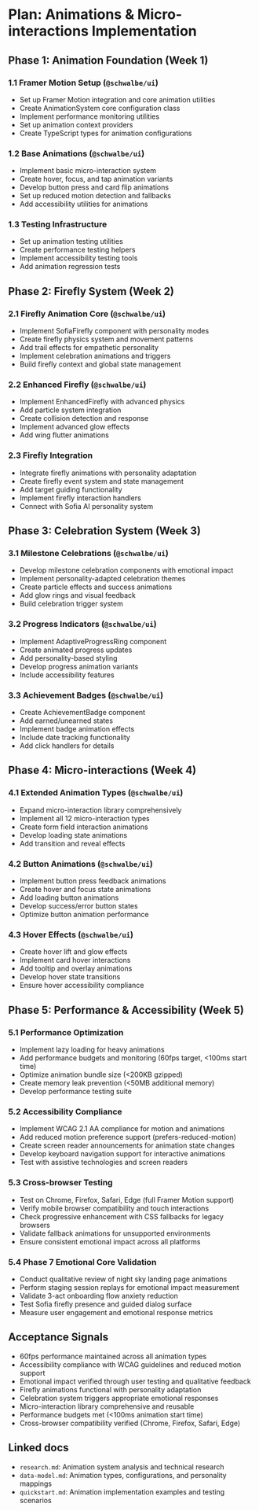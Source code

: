 # Plan: Animations & Micro-interactions Implementation

## Phase 1: Animation Foundation (Week 1)

### **1.1 Framer Motion Setup (`@schwalbe/ui`)**

- Set up Framer Motion integration and core animation utilities
- Create AnimationSystem core configuration class
- Implement performance monitoring utilities
- Set up animation context providers
- Create TypeScript types for animation configurations

### **1.2 Base Animations (`@schwalbe/ui`)**

- Implement basic micro-interaction system
- Create hover, focus, and tap animation variants
- Develop button press and card flip animations
- Set up reduced motion detection and fallbacks
- Add accessibility utilities for animations

### **1.3 Testing Infrastructure**

- Set up animation testing utilities
- Create performance testing helpers
- Implement accessibility testing tools
- Add animation regression tests

## Phase 2: Firefly System (Week 2)

### **2.1 Firefly Animation Core (`@schwalbe/ui`)**

- Implement SofiaFirefly component with personality modes
- Create firefly physics system and movement patterns
- Add trail effects for empathetic personality
- Implement celebration animations and triggers
- Build firefly context and global state management

### **2.2 Enhanced Firefly (`@schwalbe/ui`)**

- Implement EnhancedFirefly with advanced physics
- Add particle system integration
- Create collision detection and response
- Implement advanced glow effects
- Add wing flutter animations

### **2.3 Firefly Integration**

- Integrate firefly animations with personality adaptation
- Create firefly event system and state management
- Add target guiding functionality
- Implement firefly interaction handlers
- Connect with Sofia AI personality system

## Phase 3: Celebration System (Week 3)

### **3.1 Milestone Celebrations (`@schwalbe/ui`)**

- Develop milestone celebration components with emotional impact
- Implement personality-adapted celebration themes
- Create particle effects and success animations
- Add glow rings and visual feedback
- Build celebration trigger system

### **3.2 Progress Indicators (`@schwalbe/ui`)**

- Implement AdaptiveProgressRing component
- Create animated progress updates
- Add personality-based styling
- Develop progress animation variants
- Include accessibility features

### **3.3 Achievement Badges (`@schwalbe/ui`)**

- Create AchievementBadge component
- Add earned/unearned states
- Implement badge animation effects
- Include date tracking functionality
- Add click handlers for details

## Phase 4: Micro-interactions (Week 4)

### **4.1 Extended Animation Types (`@schwalbe/ui`)**

- Expand micro-interaction library comprehensively
- Implement all 12 micro-interaction types
- Create form field interaction animations
- Develop loading state animations
- Add transition and reveal effects

### **4.2 Button Animations (`@schwalbe/ui`)**

- Implement button press feedback animations
- Create hover and focus state animations
- Add loading button animations
- Develop success/error button states
- Optimize button animation performance

### **4.3 Hover Effects (`@schwalbe/ui`)**

- Create hover lift and glow effects
- Implement card hover interactions
- Add tooltip and overlay animations
- Develop hover state transitions
- Ensure hover accessibility compliance

## Phase 5: Performance & Accessibility (Week 5)

### **5.1 Performance Optimization**

- Implement lazy loading for heavy animations
- Add performance budgets and monitoring (60fps target, <100ms start time)
- Optimize animation bundle size (<200KB gzipped)
- Create memory leak prevention (<50MB additional memory)
- Develop performance testing suite

### **5.2 Accessibility Compliance**

- Implement WCAG 2.1 AA compliance for motion and animations
- Add reduced motion preference support (prefers-reduced-motion)
- Create screen reader announcements for animation state changes
- Develop keyboard navigation support for interactive animations
- Test with assistive technologies and screen readers

### **5.3 Cross-browser Testing**

- Test on Chrome, Firefox, Safari, Edge (full Framer Motion support)
- Verify mobile browser compatibility and touch interactions
- Check progressive enhancement with CSS fallbacks for legacy browsers
- Validate fallback animations for unsupported environments
- Ensure consistent emotional impact across all platforms

### **5.4 Phase 7 Emotional Core Validation**

- Conduct qualitative review of night sky landing page animations
- Perform staging session replays for emotional impact measurement
- Validate 3-act onboarding flow anxiety reduction
- Test Sofia firefly presence and guided dialog surface
- Measure user engagement and emotional response metrics

## Acceptance Signals

- 60fps performance maintained across all animation types
- Accessibility compliance with WCAG guidelines and reduced motion support
- Emotional impact verified through user testing and qualitative feedback
- Firefly animations functional with personality adaptation
- Celebration system triggers appropriate emotional responses
- Micro-interaction library comprehensive and reusable
- Performance budgets met (<100ms animation start time)
- Cross-browser compatibility verified (Chrome, Firefox, Safari, Edge)

## Linked docs

- `research.md`: Animation system analysis and technical research
- `data-model.md`: Animation types, configurations, and personality mappings
- `quickstart.md`: Animation implementation examples and testing scenarios
